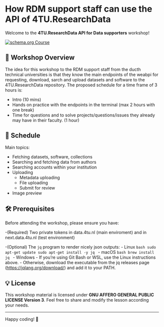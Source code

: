 # How RDM support staff can use the API of 4TU.ResearchData 

Welcome to the **4TU.ResearchData API for Data supporters** workshop! 

[![schema.org Course](https://img.shields.io/badge/schema--org-Course-blue.svg)](./schema-course.jsonld)


## 🚀 Workshop Overview

The idea for this workshop to the RDM support staff from the ducth technical universities is that they know the main endpoints of the weabpi for requesting, download, sarch and upload datasets and software to the 4TU.ResearchData repository. The proposed schedule for a time frame of 3 hours is:
- Intro (10 mins)
- Hands on practice with the endpoints in the terminal (max 2 hours with one break)
- Time for questions and to solve projects/questions/issues they already may have in their faculty. (1 hour)

## 📅 Schedule

Main topics:
- Fetching datasets, software, collections
- Searching and fetching data from authors 
- Searching accounts within your institution
- Uploading 
    - Metadata uploading
    - File uploading
    - Submit for review
- Image preview 

## 🛠 Prerequisites
Before attending the workshop, please ensure you have:


-(Required) Two private tokens in data.4tu.nl (main enviroment) and in next.data.4tu.nl (test environment)

-(Optional) The `jq` program to render nicely json outputs:
    - Linux
    ```bash
    sudo apt-get update
    sudo apt-get install -y jq
    ```
    - macOS
    ```bash
    brew install jq
    ```
    - Windows
        - If you’re using Git Bash or WSL, use the Linux instructions above.
        - Otherwise, download the executable from the jq releases page (https://jqlang.org/download/) and add it to your PATH.





## 💡 License
This workshop material is licensed under **GNU AFFERO GENERAL PUBLIC LICENSE Version 3**. Feel free to share and modify the lesson according your needs.


--------------------------

Happy coding! 🎉
